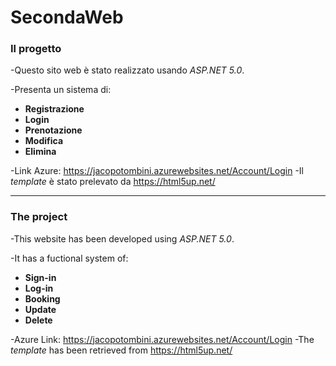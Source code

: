 # SecondaWeb
### Il progetto
-Questo sito web è stato realizzato usando *ASP.NET 5.0*.

-Presenta un sistema di: 
* **Registrazione** 
* **Login**
* **Prenotazione**
* **Modifica**
* **Elimina** 

-Link Azure: https://jacopotombini.azurewebsites.net/Account/Login
-Il *template* è stato prelevato da https://html5up.net/ 

----------------------------------------------------------
### The project
-This website has been developed using *ASP.NET 5.0*.

-It has a fuctional system of:
* **Sign-in**
* **Log-in**
* **Booking**
* **Update**
* **Delete**

-Azure Link: https://jacopotombini.azurewebsites.net/Account/Login
-The *template* has been retrieved from https://html5up.net/ 
